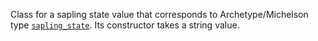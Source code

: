 Class for a sapling state value that corresponds to Archetype/Michelson type [`sapling_state`](/docs/reference/types#sapling_state(n)). Its constructor takes a string value.
